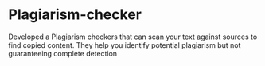 # Plagiarism-checker
Developed a Plagiarism checkers that can scan your text against sources to find copied content. They help you identify potential plagiarism but not guaranteeing complete detection
